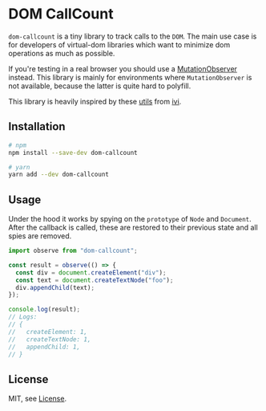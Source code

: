 # DOM CallCount

`dom-callcount` is a tiny library to track calls to the `DOM`. The main use
case is for developers of virtual-dom libraries which want to minimize dom
operations as much as possible.

If you're testing in a real browser you should use a [MutationObserver](https://developer.mozilla.org/en-US/docs/Web/API/MutationObserver) instead. This library is mainly for environments where `MutationObserver` is not available, because the latter is quite hard to polyfill.

This library is heavily inspired by these [utils](https://github.com/ivijs/ivi/blob/bef9db3205e168c00a4e2242ae2c7166b2b7be88/packages/ivi/tests/utils/dom.ts) from [ivi](https://github.com/ivijs/ivi).

## Installation

```bash
# npm
npm install --save-dev dom-callcount

# yarn
yarn add --dev dom-callcount
```

## Usage

Under the hood it works by spying on the `prototype` of `Node` and `Document`.
After the callback is called, these are restored to their previous state and
all spies are removed.

```js
import observe from "dom-callcount";

const result = observe(() => {
  const div = document.createElement("div");
  const text = document.createTextNode("foo");
  div.appendChild(text);
});

console.log(result);
// Logs:
// {
//   createElement: 1,
//   createTextNode: 1,
//   appendChild: 1,
// }
```

## License

MIT, see [License](LICENSE.md).
